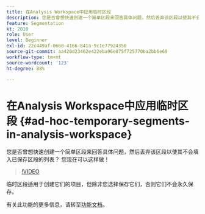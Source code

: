 ```yaml
---
title: 在Analysis Workspace中应用临时区段
description: 您是否曾想快速创建一个简单区段来回答具体问题，然后丢弃该区段以使其不会填入已保存区段的列表？ 您现在可以这样做！
feature: Segmentation
kt: 2010
role: User
level: Beginner
exl-id: 22c449af-0660-4166-841a-9c1e77924350
source-git-commit: aa420d23462e422eba96e875f725770ba2bb6e69
workflow-type: tm+mt
source-wordcount: '123'
ht-degree: 88%

---
```


# 在Analysis Workspace中应用临时区段 {#ad-hoc-temporary-segments-in-analysis-workspace}

您是否曾想快速创建一个简单区段来回答具体问题，然后丢弃该区段以使其不会填入已保存区段的列表？ 您现在可以这样做！

>[!VIDEO](https://video.tv.adobe.com/v/23978/?quality=12)

临时区段适用于创建它们的项目，但除非您选择保存它们，否则它们不会永久保存。

有关此功能的更多信息，请转至[功能文档](https://experienceleague.adobe.com/docs/analytics/analyze/analysis-workspace/components/segments/ad-hoc-segments.html?lang=zh-Hans)。
